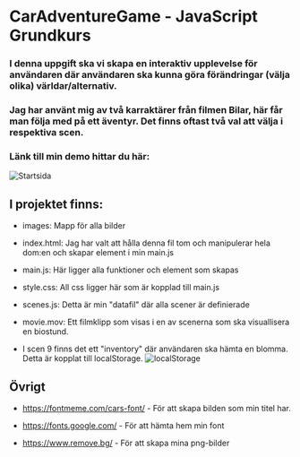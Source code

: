 # CarAdventureGame - JavaScript Grundkurs

### I denna uppgift ska vi skapa en interaktiv upplevelse för användaren där användaren ska kunna göra förändringar (välja olika) världar/alternativ.

### Jag har använt mig av två karraktärer från filmen Bilar, här får man följa med på ett äventyr. Det finns oftast två val att välja i respektiva scen.

### Länk till min demo hittar du här:

![Startsida](/images/readme.jpg)

## I projektet finns:

- images: Mapp för alla bilder
- index.html: Jag har valt att hålla denna fil tom och manipulerar hela dom:en och skapar element i min main.js
- main.js: Här ligger alla funktioner och element som skapas
- style.css: All css ligger här som är kopplad till main.js
- scenes.js: Detta är min "datafil" där alla scener är definierade
- movie.mov: Ett filmklipp som visas i en av scenerna som ska visuallisera en biostund.

- I scen 9 finns det ett "inventory" där användaren ska hämta en blomma. Detta är kopplat till localStorage.
  ![localStorage](/images/readme1.jpg)

## Övrigt

- https://fontmeme.com/cars-font/ - För att skapa bilden som min titel har.

- https://fonts.google.com/ - För att hämta hem min font
- https://www.remove.bg/ - För att skapa mina png-bilder
